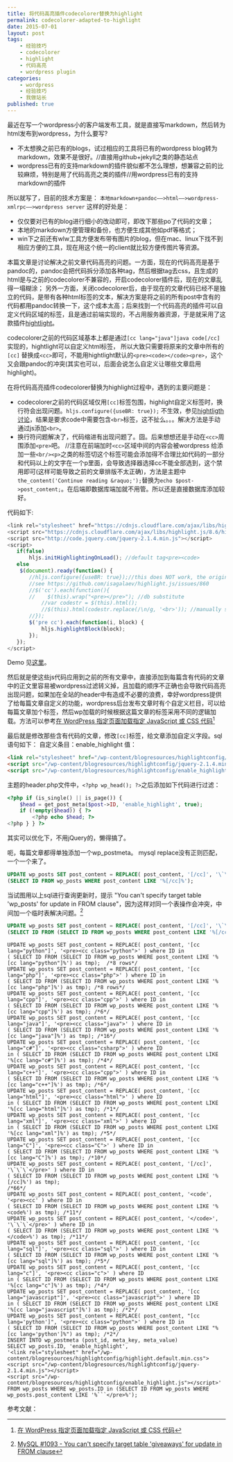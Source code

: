 ```yaml
---
title: 将代码高亮插件codecolorer替换为highlight
permalink: codecolorer-adapted-to-highlight
date: 2015-07-01
layout: post
tags: 
    - 经验技巧 
    - codecolorer 
    - highlight 
    - 代码高亮 
    - wordpress plugin
categories: 
    - wordpress
    - 经验技巧 
    - 我做站长 
published: true
---
```


最近在写一个wordpress小的客户端发布工具，就是直接写markdown，然后转为html发布到wordpress，为什么要写?

- 不太想换之前已有的blogs，试过相应的工具将已有的wordpress blog转为markdown，效果不是很好。//直接用github+jekyll之类的静态站点
- wordpress已有的支持markdown的插件貌似都不怎么理想，想兼容之前的比较麻烦，特别是用了代码高亮之类的插件//用wordpress已有的支持markdown的插件

所以就写了，目前的技术方案是：
``本地markdown+pandoc——>html——>wordpress-xmlrpc——>wordpress server``
这样的好处是：

- 仅仅要对已有的blog进行细小的改动即可，即改下那些po了代码的文章；
- 本地的markdown方便管理和备份，也方便生成其他如pdf等格式；
- win下之前还有wlw工具方便发布带有图片的blog，但在mac、linux下找不到相应方便的工具，现在用这个统一的client就比较方便传图片等资源。


本篇文章是讨论解决之前文章代码高亮的问题。一方面，现在的代码高亮是基于pandoc的，pandoc会把代码拆分添加各种tag，然后根据tag去css，且生成的html是与之前的codecolorer不兼容的，开启codecolorer插件后，现在的文章乱得一塌糊涂；
另外一方面，关闭codecolorer后，由于现在的文章代码已经不是独立的代码，是带有各种html标签的文本，解决方案是将之前的所有post中含有的代码都用pandoc转换一下，这个成本太高；后来找到一个代码高亮的插件可以自定义代码区域的标签，且是通过前端实现的，不占用服务器资源，于是就采用了这款插件[hightlight](https://highlightjs.org/)。


codecolorer之前的代码区域基本上都是通过``[cc lang="java"]java code[/cc]``实现的，hightlight可以自定义html标签，
所以大致只需要将原来的文章中所有的``[cc]`` 替换成``<cc>``即可，不能用hightlight默认的``<pre><code></code><pre>``，这个又会跟pandoc的冲突(其实也可以，后面会说怎么自定义让哪些文章启用highlight)。

在将代码高亮插件codecolorer替换为highlight过程中，遇到的主要问题是：

- codecolorer之前的代码区域仅用``[cc]``标签包围，highlight自定义标签时，换行符会出现问题。``hljs.configure({useBR: true});`` 不生效，参见[hightligth讨论](https://github.com/isagalaev/highlight.js/issues/860)，结果是要求code中需要包含``<br>``标签，这不扯么。。。解决方法是手动通过js添加``<br>``。
- 换行符问题解决了，代码缩进有出现问题了。囧。后来想想还是手动在``<cc>``周围添加``<pre>``吧。 //注意在前端加时``<cc>``区域中间的内容会被wordpress 给添加一些``<br/><p>``之类的标签切这个标签可能会添加得不合理比如代码的一部分和代码以上的文字在一个p里面，会导致选择器选择cc不能全部选到，这个禁用即可(这样可能导致之前的文章排版不太正确)，方法是主题中``the_content('Continue reading &raquo;');``替换为``echo $post->post_content;``。在后端即数据库端加就不用管。所以还是直接数据库添加较好。


代码如下:

```javascript
<link rel="stylesheet" href="https://cdnjs.cloudflare.com/ajax/libs/highlight.js/8.6/styles/default.min.css">
<script src="https://cdnjs.cloudflare.com/ajax/libs/highlight.js/8.6/highlight.min.js"></script>
<script src="http://code.jquery.com/jquery-2.1.4.min.js"></script>
<script>
   if(false)
       hljs.initHighlightingOnLoad(); //default tag<pre><code>
   else
   	$(document).ready(function() {
       //hljs.configure({useBR: true});//this does NOT work, the original code should contains <br>, 
       //see https://github.com/isagalaev/highlight.js/issues/860
       //$('cc').each(function(){
       //    $(this).wrap("<pre></pre>"); //db substitute
           //var codestr = $(this).html();
           //$(this).html(codestr.replace(/\n/g, '<br>')); //manually substitute, add <pre>, no need
       //});
       $('pre cc').each(function(i, block) {
           hljs.highlightBlock(block);
       });
   });
</script>
```

Demo 见[这里](/codecolorer-adapted-to-highlight/highlighttest.html)。

然后就是使这些js代码应用到之前的所有文章中，直接添加到每篇含有代码的文章中的正文里容易被wordpress过滤转义掉，且加载的顺序不正确也会导致代码高亮出现问题，如果加在全站的header中有造成不必要的浪费，幸好wordpress提供了给每篇文章自定义的功能，wordpress后台发布文章时有个自定义栏目，可以给每篇文章加个标签，然后wp加载的时候根据这篇文章的标签采用不同的逻辑加载。方法可以参考[在 WordPress 指定页面加载指定 JavaScript 或 CSS 代码](http://loo2k.com/blog/wordpress-page-javascript-css-code/)[^1]

最后就是修改那些含有代码的文章，修改``[cc]``标签，给文章添加自定义字段。sql语句如下：
自定义条目：enable_highlight
值：

```html
<link rel="stylesheet" href="/wp-content/blogresources/highlightconfig/highlight.default.min.css">
<script src="/wp-content/blogresources/highlightconfig/jquery-2.1.4.min.js"></script>
<script src="/wp-content/blogresources/highlightconfig/enable_highlight.js"></script>
```

主题的header.php文件中，``<?php wp_head(); ?>``之后添加如下代码进行过滤：

```php
<?php if (is_single() || is_page()) {
    $head = get_post_meta($post->ID, 'enable_highlight', true); 
    if (!empty($head)) { ?> 
        <?php echo $head; ?> 
<?php } } ?>
```

其实可以优化下，不用jQuery的，懒得搞了。


呃，每篇文章都得单独添加一个wp\_postmeta。
mysql replace没有正则匹配，一个一个来了。

```sql
UPDATE wp_posts SET post_content = REPLACE( post_content, '[/cc]', '\`\`\`</pre>' ) where ID in 
(SELECT ID FROM wp_posts WHERE post_content LIKE '%[/cc]%');
```
当试图用以上sql进行查询更新时，提示 "You can't specify target table 'wp_posts' for update in FROM clause"，因为这样对同一个表操作会冲突，中间加一个临时表解决问题。[^2]

```sql
UPDATE wp_posts SET post_content = REPLACE( post_content, '[/cc]', '\`\`\`</pre>' ) where ID in 
(SELECT ID FROM (SELECT ID FROM wp_posts WHERE post_content LIKE '%[/cc]%') as tmp);
```


    UPDATE wp_posts SET post_content = REPLACE( post_content, '[cc lang="python"]', '<pre><cc class="python">' ) where ID in 
    ( SELECT ID FROM (SELECT ID FROM wp_posts WHERE post_content LIKE '%[cc lang="python"]%') as tmp);  /*8 rows*/
    UPDATE wp_posts SET post_content = REPLACE( post_content, '[cc lang="php"]', '<pre><cc class="php">' ) where ID in 
    ( SELECT ID FROM (SELECT ID FROM wp_posts WHERE post_content LIKE '%[cc lang="php"]%') as tmp); /*8 rows*/
    UPDATE wp_posts SET post_content = REPLACE( post_content, '[cc lang="cpp"]', '<pre><cc class="cpp">' ) where ID in 
    ( SELECT ID FROM (SELECT ID FROM wp_posts WHERE post_content LIKE '%[cc lang="cpp"]%') as tmp); /*6*/ 
    UPDATE wp_posts SET post_content = REPLACE( post_content, '[cc lang="java"]', '<pre><cc class="java">' ) where ID in 
    ( SELECT ID FROM (SELECT ID FROM wp_posts WHERE post_content LIKE '%[cc lang="java"]%') as tmp); /*16*/
    UPDATE wp_posts SET post_content = REPLACE( post_content, '[cc lang="c#"]', '<pre><cc class="csharp">' ) where ID 
    in ( SELECT ID FROM (SELECT ID FROM wp_posts WHERE post_content LIKE '%[cc lang="c#"]%') as tmp); /*4*/
    UPDATE wp_posts SET post_content = REPLACE( post_content, '[cc lang="c++"]', '<pre><cc class="cpp">' ) where ID in 
    ( SELECT ID FROM (SELECT ID FROM wp_posts WHERE post_content LIKE '%[cc lang="c++"]%') as tmp); /*6*/
    UPDATE wp_posts SET post_content = REPLACE( post_content, '[cc lang="html"]', '<pre><cc class="html">' ) where ID 
    in ( SELECT ID FROM (SELECT ID FROM wp_posts WHERE post_content LIKE '%[cc lang="html"]%') as tmp); /*1*/
    UPDATE wp_posts SET post_content = REPLACE( post_content, '[cc lang="xml"]', '<pre><cc class="xml">' ) where ID 
    in ( SELECT ID FROM (SELECT ID FROM wp_posts WHERE post_content LIKE '%[cc lang="xml"]%') as tmp); /*5*/
    UPDATE wp_posts SET post_content = REPLACE( post_content, '[cc lang="C"]', '<pre><cc class="C">' ) where ID in 
    ( SELECT ID FROM (SELECT ID FROM wp_posts WHERE post_content LIKE '%[cc lang="C"]%') as tmp); /*10*/
    UPDATE wp_posts SET post_content = REPLACE( post_content, '[/cc]', '\`\`\`</pre>' ) where ID in 
    ( SELECT ID FROM (SELECT ID FROM wp_posts WHERE post_content LIKE '%[/cc]%') as tmp); 
    /*66*/
    UPDATE wp_posts SET post_content = REPLACE( post_content, '<code', '<pre><cc' ) where ID in 
    ( SELECT ID FROM (SELECT ID FROM wp_posts WHERE post_content LIKE '%<code%') as tmp); /*11*/
    UPDATE wp_posts SET post_content = REPLACE( post_content, '</code>', '\`\`\`</pre>' ) where ID in 
    ( SELECT ID FROM (SELECT ID FROM wp_posts WHERE post_content LIKE '%</code>%') as tmp); /*11*/
    UPDATE wp_posts SET post_content = REPLACE( post_content, '[cc lang="sql"]', '<pre><cc class="sql">' ) where ID in 
    ( SELECT ID FROM (SELECT ID FROM wp_posts WHERE post_content LIKE '%[cc lang="sql"]%') as tmp); /*5*/
    UPDATE wp_posts SET post_content = REPLACE( post_content, '[cc lang="c"]', '<pre><cc class="c">' ) where ID 
    in ( SELECT ID FROM (SELECT ID FROM wp_posts WHERE post_content LIKE '%[cc lang="c"]%') as tmp); /*4*/
    UPDATE wp_posts SET post_content = REPLACE( post_content, '[cc lang="javascript"]', '<pre><cc class="javascript">' ) where ID 
    in ( SELECT ID FROM (SELECT ID FROM wp_posts WHERE post_content LIKE '%[cc lang="javascript"]%') as tmp); /*2*/
    UPDATE wp_posts SET post_content = REPLACE( post_content, "[cc lang='python']", '<pre><cc class="python">' ) where ID in 
    ( SELECT ID FROM (SELECT ID FROM wp_posts WHERE post_content LIKE "%[cc lang='python']%") as tmp); /*2*/
    INSERT INTO wp_postmeta (post_id, meta_key, meta_value) 
    SELECT wp_posts.ID, 'enable_highlight', 
    '<link rel="stylesheet" href="/wp-content/blogresources/highlightconfig/highlight.default.min.css">
    <script src="/wp-content/blogresources/highlightconfig/jquery-2.1.4.min.js"></script>
    <script src="/wp-content/blogresources/highlightconfig/enable_highlight.js"></script>' 
    FROM wp_posts WHERE wp_posts.ID in (SELECT ID FROM wp_posts WHERE wp_posts.post_content LIKE '%```</pre>%');

参考文献：

[^1]: [在 WordPress 指定页面加载指定 JavaScript 或 CSS 代码](http://loo2k.com/blog/wordpress-page-javascript-css-code/) 
[^2]: [MySQL #1093 - You can't specify target table 'giveaways' for update in FROM clause](http://stackoverflow.com/questions/8333376/mysql-1093-you-cant-specify-target-table-giveaways-for-update-in-from-clau)
  
